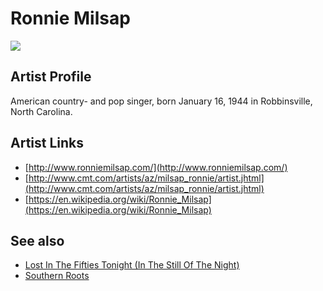# Ronnie Milsap

![](../../asssets/artists/Ronnie_Milsap.png)

## Artist Profile

American country- and pop singer, born January 16, 1944 in 
Robbinsville, North Carolina.

## Artist Links

- [http://www.ronniemilsap.com/](http://www.ronniemilsap.com/)
- [http://www.cmt.com/artists/az/milsap_ronnie/artist.jhtml](http://www.cmt.com/artists/az/milsap_ronnie/artist.jhtml)
- [https://en.wikipedia.org/wiki/Ronnie_Milsap](https://en.wikipedia.org/wiki/Ronnie_Milsap)


## See also

- [Lost In The Fifties Tonight (In The Still Of The Night)](Ronnie_Milsap-Lost_In_The_Fifties_Tonight_In_The_Still_Of_The_Night.md)
- [Southern Roots](Ronnie_Milsap-Southern_Roots.md)
